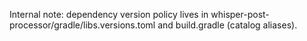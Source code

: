 Internal note: dependency version policy lives in whisper-post-processor/gradle/libs.versions.toml and build.gradle (catalog aliases).
